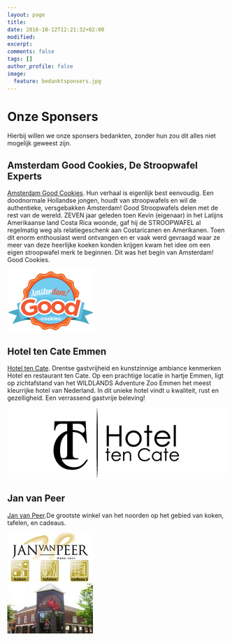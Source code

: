 ```yaml
---
layout: page
title: 
date: 2016-10-12T12:21:32+02:00
modified:
excerpt:
comments: false
tags: []
author_profile: false
image:
  feature: bedanktsponsers.jpg
---
```

# Onze Sponsers

Hierbij willen we onze sponsers bedankten, zonder hun zou dit alles niet mogelijk geweest zijn.

## Amsterdam Good Cookies, De Stroopwafel Experts

[Amsterdam Good Cookies](http://amsterdamgoodcookies.com/nl). Hun verhaal is eigenlijk best eenvoudig. Een doodnormale Hollandse jongen, houdt van stroopwafels en wil de authentieke, versgebakken Amsterdam! Good Stroopwafels delen met de rest van de wereld.
ZEVEN jaar geleden toen Kevin (eigenaar) in het Latijns Amerikaanse land Costa Rica woonde, gaf hij de STROOPWAFEL al regelmatig weg als relatiegeschenk aan Costaricanen en Amerikanen. Toen dit enorm enthousiast werd ontvangen en er vaak werd gevraagd waar ze meer van deze heerlijke koeken konden krijgen kwam het idee om een eigen stroopwafel merk te beginnen. Dit was het begin van Amsterdam! Good Cookies.

[![Amsterdam Good Cookies](/images/amsterdamgood.png)](http://amsterdamgoodcookies.com/nl)


## Hotel ten Cate Emmen

[Hotel ten Cate](http://hoteltencate.nl). Drentse gastvrijheid en kunstzinnige ambiance kenmerken Hotel en restaurant ten Cate. Op een prachtige locatie in hartje Emmen, ligt op zichtafstand van het WILDLANDS Adventure Zoo Emmen het meest kleurrijke hotel van Nederland. In dit unieke hotel vindt u kwaliteit, rust en gezelligheid. Een verrassend gastvrije beleving! 

[![Hotel ten Cate Emmen](/images/hoteltc.png)](http://hoteltencate.nl)

## Jan van Peer 

[Jan van Peer](http://www.janvanpeer.nl).De grootste winkel van het noorden op het gebied van koken, tafelen, en cadeaus. 

[![Jan van Peer Speciaalzaken](/images/janvanpeer.jpg)](http://www.janvanpeer.nl)



